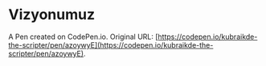 # Vizyonumuz

A Pen created on CodePen.io. Original URL: [https://codepen.io/kubraikde-the-scripter/pen/azoywyE](https://codepen.io/kubraikde-the-scripter/pen/azoywyE).

